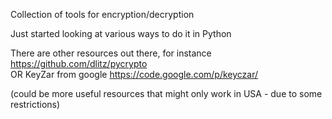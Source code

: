 Collection of tools for encryption/decryption

Just started looking at various ways to do it in Python

There are other resources out there, 
  for instance https://github.com/dlitz/pycrypto  
    OR 
 KeyZar from google https://code.google.com/p/keyczar/

(could be more useful resources that might only work in USA - due to some restrictions)
